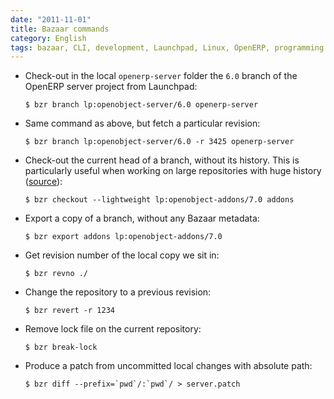 ```yaml
---
date: "2011-11-01"
title: Bazaar commands
category: English
tags: bazaar, CLI, development, Launchpad, Linux, OpenERP, programming
---
```


- Check-out in the local `openerp-server` folder the `6.0` branch of the OpenERP server project from Launchpad:

  ```shell-session
  $ bzr branch lp:openobject-server/6.0 openerp-server
  ```

- Same command as above, but fetch a particular revision:

  ```shell-session
  $ bzr branch lp:openobject-server/6.0 -r 3425 openerp-server
  ```

- Check-out the current head of a branch, without its history. This is particularly useful when working on large repositories with huge history ([source](https://doc.bazaar.canonical.com/beta/en/user-guide/using_checkouts.html#getting-a-lightweight-checkout)):

  ```shell-session
  $ bzr checkout --lightweight lp:openobject-addons/7.0 addons
  ```

- Export a copy of a branch, without any Bazaar metadata:

  ```shell-session
  $ bzr export addons lp:openobject-addons/7.0
  ```

- Get revision number of the local copy we sit in:

  ```shell-session
  $ bzr revno ./
  ```

- Change the repository to a previous revision:

  ```shell-session
  $ bzr revert -r 1234
  ```

- Remove lock file on the current repository:

  ```shell-session
  $ bzr break-lock
  ```

- Produce a patch from uncommitted local changes with absolute path:

  ```shell-session
  $ bzr diff --prefix=`pwd`/:`pwd`/ > server.patch
  ```
